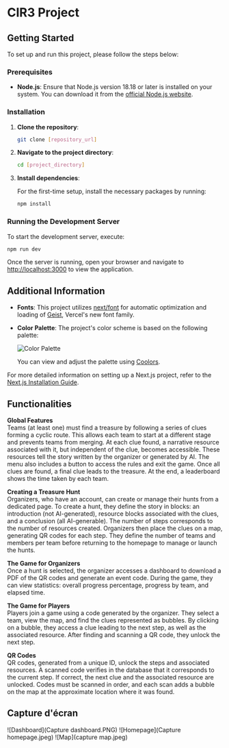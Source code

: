 # CIR3 Project

## Getting Started

To set up and run this project, please follow the steps below:

### Prerequisites

- **Node.js**: Ensure that Node.js version 18.18 or later is installed on your system. You can download it from the [official Node.js website](https://nodejs.org/).

### Installation

1. **Clone the repository**:

   ```bash
   git clone [repository_url]
   ```

2. **Navigate to the project directory**:

   ```bash
   cd [project_directory]
   ```

3. **Install dependencies**:

   For the first-time setup, install the necessary packages by running:

   ```bash
   npm install
   ```

### Running the Development Server

To start the development server, execute:

```bash
npm run dev
```

Once the server is running, open your browser and navigate to [http://localhost:3000](http://localhost:3000) to view the application.

## Additional Information

- **Fonts**: This project utilizes [next/font](https://nextjs.org/docs/app/building-your-application/optimizing/fonts) for automatic optimization and loading of [Geist](https://vercel.com/font), Vercel's new font family.

- **Color Palette**: The project's color scheme is based on the following palette:

  ![Color Palette](https://coolors.co/palette/111938-442656-59477a-6d3a8b-6340a2-803db0-672185-1f257d-181f5b-161a32)

  You can view and adjust the palette using [Coolors](https://coolors.co/palette/111938-442656-59477a-6d3a8b-6340a2-803db0-672185-1f257d-181f5b-161a32).

For more detailed information on setting up a Next.js project, refer to the [Next.js Installation Guide](https://nextjs.org/docs/getting-started/installation).


## Functionalities

**Global Features**  
Teams (at least one) must find a treasure by following a series of clues forming a cyclic route. This allows each team to start at a different stage and prevents teams from merging. At each clue found, a narrative resource associated with it, but independent of the clue, becomes accessible. These resources tell the story written by the organizer or generated by AI. The menu also includes a button to access the rules and exit the game. Once all clues are found, a final clue leads to the treasure. At the end, a leaderboard shows the time taken by each team.  

**Creating a Treasure Hunt**  
Organizers, who have an account, can create or manage their hunts from a dedicated page. To create a hunt, they define the story in blocks: an introduction (not AI-generated), resource blocks associated with the clues, and a conclusion (all AI-generable). The number of steps corresponds to the number of resources created. Organizers then place the clues on a map, generating QR codes for each step. They define the number of teams and members per team before returning to the homepage to manage or launch the hunts.  

**The Game for Organizers**  
Once a hunt is selected, the organizer accesses a dashboard to download a PDF of the QR codes and generate an event code. During the game, they can view statistics: overall progress percentage, progress by team, and elapsed time.  

**The Game for Players**  
Players join a game using a code generated by the organizer. They select a team, view the map, and find the clues represented as bubbles. By clicking on a bubble, they access a clue leading to the next step, as well as the associated resource. After finding and scanning a QR code, they unlock the next step.  

**QR Codes**  
QR codes, generated from a unique ID, unlock the steps and associated resources. A scanned code verifies in the database that it corresponds to the current step. If correct, the next clue and the associated resource are unlocked. Codes must be scanned in order, and each scan adds a bubble on the map at the approximate location where it was found.

## Capture d'écran 
![Dashboard](Capture dashboard.PNG)
![Homepage](Capture homepage.jpeg)
![Map](capture map.jpeg)

